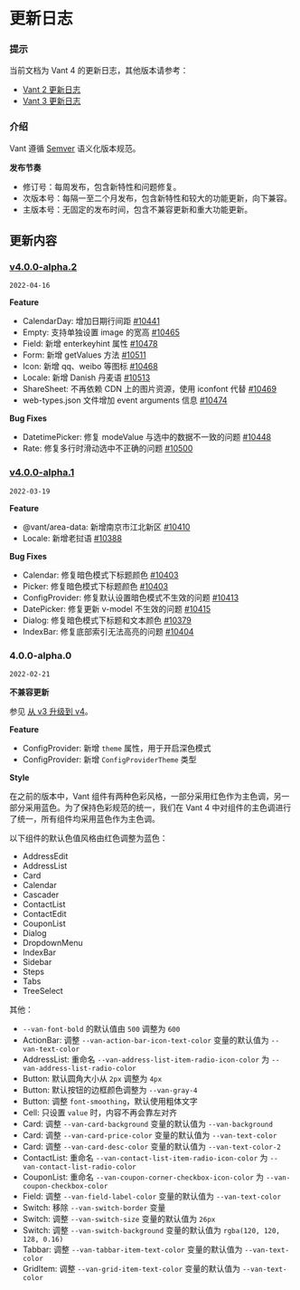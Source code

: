 # 更新日志

### 提示

当前文档为 Vant 4 的更新日志，其他版本请参考：

- [Vant 2 更新日志](https://youzan.github.io/vant/v2/#/zh-CN/changelog)
- [Vant 3 更新日志](https://youzan.github.io/vant/v3/#/zh-CN/changelog)

### 介绍

Vant 遵循 [Semver](https://semver.org/lang/zh-CN/) 语义化版本规范。

**发布节奏**

- 修订号：每周发布，包含新特性和问题修复。
- 次版本号：每隔一至二个月发布，包含新特性和较大的功能更新，向下兼容。
- 主版本号：无固定的发布时间，包含不兼容更新和重大功能更新。

## 更新内容

### [v4.0.0-alpha.2](https://github.com/youzan/vant/compare/v3.4.8...v4.0.0-alpha.2)

`2022-04-16`

**Feature**

- CalendarDay: 增加日期行间距 [#10441](https://github.com/youzan/vant/issues/10441)
- Empty: 支持单独设置 image 的宽高 [#10465](https://github.com/youzan/vant/issues/10465)
- Field: 新增 enterkeyhint 属性 [#10478](https://github.com/youzan/vant/issues/10478)
- Form: 新增 getValues 方法 [#10511](https://github.com/youzan/vant/issues/10511)
- Icon: 新增 qq、weibo 等图标 [#10468](https://github.com/youzan/vant/issues/10468)
- Locale: 新增 Danish 丹麦语 [#10513](https://github.com/youzan/vant/issues/10513)
- ShareSheet: 不再依赖 CDN 上的图片资源，使用 iconfont 代替 [#10469](https://github.com/youzan/vant/issues/10469)
- web-types.json 文件增加 event arguments 信息 [#10474](https://github.com/youzan/vant/issues/10474)

**Bug Fixes**

- DatetimePicker: 修复 modeValue 与选中的数据不一致的问题 [#10448](https://github.com/youzan/vant/issues/10448)
- Rate: 修复多行时滑动选中不正确的问题 [#10500](https://github.com/youzan/vant/issues/10500)

### [v4.0.0-alpha.1](https://github.com/youzan/vant/compare/v3.4.6...v4.0.0-alpha.1)

`2022-03-19`

**Feature**

- @vant/area-data: 新增南京市江北新区 [#10410](https://github.com/youzan/vant/issues/10410)
- Locale: 新增老挝语 [#10388](https://github.com/youzan/vant/issues/10388)

**Bug Fixes**

- Calendar: 修复暗色模式下标题颜色 [#10403](https://github.com/youzan/vant/issues/10403)
- Picker: 修复暗色模式下标题颜色 [#10403](https://github.com/youzan/vant/issues/10403)
- ConfigProvider: 修复默认设置暗色模式不生效的问题 [#10413](https://github.com/youzan/vant/issues/10413)
- DatePicker: 修复更新 v-model 不生效的问题 [#10415](https://github.com/youzan/vant/issues/10415)
- Dialog: 修复暗色模式下标题和文本颜色 [#10379](https://github.com/youzan/vant/issues/10379)
- IndexBar: 修复底部索引无法高亮的问题 [#10404](https://github.com/youzan/vant/issues/10404)

### 4.0.0-alpha.0

`2022-02-21`

**不兼容更新**

参见 [从 v3 升级到 v4](#/zh-CN/migrate-from-v3)。

**Feature**

- ConfigProvider: 新增 `theme` 属性，用于开启深色模式
- ConfigProvider: 新增 `ConfigProviderTheme` 类型

**Style**

在之前的版本中，Vant 组件有两种色彩风格，一部分采用红色作为主色调，另一部分采用蓝色。为了保持色彩规范的统一，我们在 Vant 4 中对组件的主色调进行了统一，所有组件均采用蓝色作为主色调。

以下组件的默认色值风格由红色调整为蓝色：

- AddressEdit
- AddressList
- Card
- Calendar
- Cascader
- ContactList
- ContactEdit
- CouponList
- Dialog
- DropdownMenu
- IndexBar
- Sidebar
- Steps
- Tabs
- TreeSelect

其他：

- `--van-font-bold` 的默认值由 `500` 调整为 `600`
- ActionBar: 调整 `--van-action-bar-icon-text-color` 变量的默认值为 `--van-text-color`
- AddressList: 重命名 `--van-address-list-item-radio-icon-color` 为 `--van-address-list-radio-color`
- Button: 默认圆角大小从 `2px` 调整为 `4px`
- Button: 默认按钮的边框颜色调整为 `--van-gray-4`
- Button: 调整 `font-smoothing`，默认使用粗体文字
- Cell: 只设置 `value` 时，内容不再会靠左对齐
- Card: 调整 `--van-card-background` 变量的默认值为 `--van-background`
- Card: 调整 `--van-card-price-color` 变量的默认值为 `--van-text-color`
- Card: 调整 `--van-card-desc-color` 变量的默认值为 `--van-text-color-2`
- ContactList: 重命名 `--van-contact-list-item-radio-icon-color` 为 `--van-contact-list-radio-color`
- CouponList: 重命名 `--van-coupon-corner-checkbox-icon-color` 为 `--van-coupon-checkbox-color`
- Field: 调整 `--van-field-label-color` 变量的默认值为 `--van-text-color`
- Switch: 移除 `--van-switch-border` 变量
- Switch: 调整 `--van-switch-size` 变量的默认值为 `26px`
- Switch: 调整 `--van-switch-background` 变量的默认值为 `rgba(120, 120, 128, 0.16)`
- Tabbar: 调整 `--van-tabbar-item-text-color` 变量的默认值为 `--van-text-color`
- GridItem: 调整 `--van-grid-item-text-color` 变量的默认值为 `--van-text-color`

